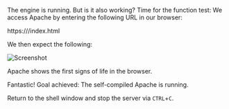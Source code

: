 The engine is running. But is it also working? Time for the function test: We access Apache by entering the following URL in our browser:

https://<HOSTNAME-OR-IP-ADDRESS>/index.html

We then expect the following:

![Screenshot](https://www.netnea.com/files/apache-tutorial-1-screenshot-it-works.png)

Apache shows the first signs of life in the browser.

Fantastic! Goal achieved: The self-compiled Apache is running.

Return to the shell window and stop the server via `CTRL`+`C`.
